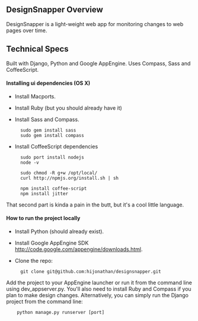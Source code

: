 ## DesignSnapper Overview

DesignSnapper is a light-weight web app for monitoring changes to web pages over time.

## Technical Specs

Built with Django, Python and Google AppEngine. Uses Compass, Sass and CoffeeScript.

#### Installing ui dependencies (OS X)

- Install Macports.
- Install Ruby (but you should already have it)
- Install Sass and Compass.

        sudo gem install sass
        sudo gem install compass

- Install CoffeeScript dependencies

        sudo port install nodejs
        node -v

        sudo chmod -R g+w /opt/local/
        curl http://npmjs.org/install.sh | sh

        npm install coffee-script
        npm install jitter

That second part is kinda a pain in the butt, but it's a cool little language.

#### How to run the project locally

- Install Python (should already exist).
- Install Google AppEngine SDK http://code.google.com/appengine/downloads.html.
- Clone the repo:

        git clone git@github.com:hijonathan/designsnapper.git

Add the project to your AppEngine launcher or run it from the command line using dev_appserver.py. You'll also need to install Ruby and Compass if you plan to make design changes. Alternatively, you can simply run the Django project from the command line:

        python manage.py runserver [port]

